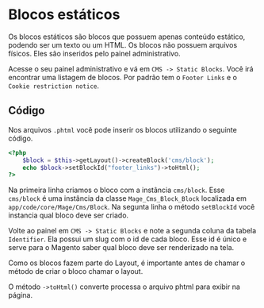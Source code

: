 # Blocos estáticos

Os blocos estáticos são blocos que possuem apenas conteúdo estático, podendo ser um texto ou um HTML.
Os blocos não possuem arquivos físicos. Eles são inseridos pelo painel administrativo.

Acesse o seu painel administrativo e vá em `CMS -> Static Blocks`.
Você irá encontrar uma listagem de blocos. Por padrão tem o `Footer Links` e o `Cookie restriction notice`.

## Código

Nos arquivos `.phtml` você pode inserir os blocos utilizando o seguinte código.

```php
<?php
    $block = $this->getLayout()->createBlock('cms/block');
    echo $block->setBlockId("footer_links")->toHtml();
?>
```

Na primeira linha criamos o bloco com a instância `cms/block`. Esse `cms/block` é uma instância da classe `Mage_Cms_Block_Block` localizada em `app/code/core/Mage/Cms/Block`.
Na segunta linha o método `setBlockId` você instancia qual bloco deve ser criado.

Volte ao painel em `CMS -> Static Blocks` e note a segunda coluna da tabela `Identifier`. Ela possui um slug com o id de cada bloco. Esse id é único e serve para o Magento saber qual bloco deve ser renderizado na tela.

Como os blocos fazem parte do Layout, é importante antes de chamar o método de criar o bloco chamar o layout.

O método `->toHtml()` converte processa o arquivo phtml para exibir na página.